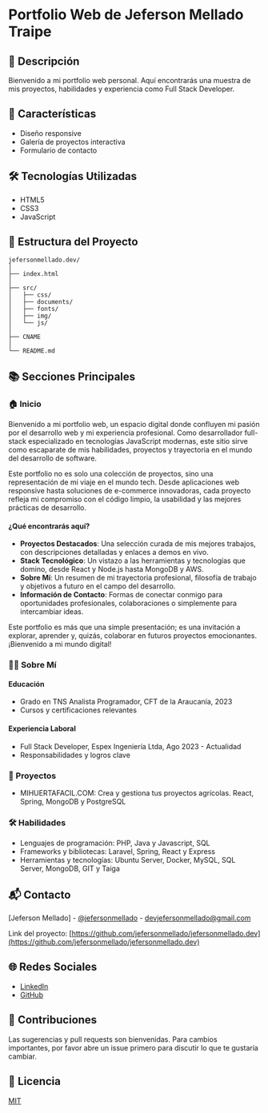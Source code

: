 # Portfolio Web de Jeferson Mellado Traipe

## 📌 Descripción
Bienvenido a mi portfolio web personal. Aquí encontrarás una muestra de mis proyectos, habilidades y experiencia como Full Stack Developer.

## 🚀 Características
- Diseño responsive
- Galería de proyectos interactiva
- Formulario de contacto

## 🛠️ Tecnologías Utilizadas
- HTML5
- CSS3 
- JavaScript 

## 📂 Estructura del Proyecto
```
jefersonmellado.dev/
│
├── index.html
│
├── src/
│   ├── css/
│   ├── documents/
│   ├── fonts/
│   ├── img/
│   └── js/
│
├── CNAME
│
└── README.md
```

## 📚 Secciones Principales
### 🏠 Inicio

Bienvenido a mi portfolio web, un espacio digital donde confluyen mi pasión por el desarrollo web y mi experiencia profesional. Como desarrollador full-stack especializado en tecnologías JavaScript modernas, este sitio sirve como escaparate de mis habilidades, proyectos y trayectoria en el mundo del desarrollo de software.

Este portfolio no es solo una colección de proyectos, sino una representación de mi viaje en el mundo tech. Desde aplicaciones web responsive hasta soluciones de e-commerce innovadoras, cada proyecto refleja mi compromiso con el código limpio, la usabilidad y las mejores prácticas de desarrollo.

#### ¿Qué encontrarás aquí?

- **Proyectos Destacados**: Una selección curada de mis mejores trabajos, con descripciones detalladas y enlaces a demos en vivo.
- **Stack Tecnológico**: Un vistazo a las herramientas y tecnologías que domino, desde React y Node.js hasta MongoDB y AWS.
- **Sobre Mí**: Un resumen de mi trayectoria profesional, filosofía de trabajo y objetivos a futuro en el campo del desarrollo.
- **Información de Contacto**: Formas de conectar conmigo para oportunidades profesionales, colaboraciones o simplemente para intercambiar ideas.

Este portfolio es más que una simple presentación; es una invitación a explorar, aprender y, quizás, colaborar en futuros proyectos emocionantes. ¡Bienvenido a mi mundo digital!

### 👨‍💻 Sobre Mí
#### Educación
- Grado en TNS Analista Programador, CFT de la Araucanía, 2023
- Cursos y certificaciones relevantes

#### Experiencia Laboral
- Full Stack Developer, Espex Ingeniería Ltda, Ago 2023 - Actualidad 
- Responsabilidades y logros clave

### 💼 Proyectos
- MIHUERTAFACIL.COM: Crea y gestiona tus proyectos agrícolas. React, Spring, MongoDB y PostgreSQL

### 🛠️ Habilidades
- Lenguajes de programación: PHP, Java y Javascript, SQL
- Frameworks y bibliotecas: Laravel, Spring, React y Express
- Herramientas y tecnologías: Ubuntu Server, Docker, MySQL, SQL Server, MongoDB, GIT y Taiga

## 📬 Contacto
[Jeferson Mellado] - [@jefersonmellado](https://www.linkedin.com/in/jeferson-mellado-traipe/) - devjefersonmellado@gmail.com

Link del proyecto: [https://github.com/jefersonmellado/jefersonmellado.dev](https://github.com/jefersonmellado/jefersonmellado.dev)

## 🌐 Redes Sociales
- [LinkedIn](https://www.linkedin.com/in/jeferson-mellado-traipe/)
- [GitHub](https://github.com/jefersonmellado/)

## 🤝 Contribuciones
Las sugerencias y pull requests son bienvenidas. Para cambios importantes, por favor abre un issue primero para discutir lo que te gustaría cambiar.

## 📄 Licencia
[MIT](https://choosealicense.com/licenses/mit/)

